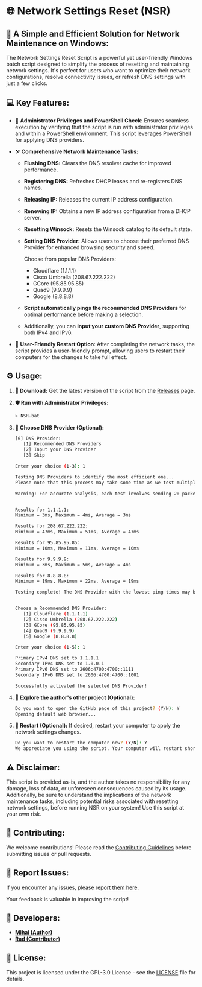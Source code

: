# 🌐 Network Settings Reset (**NSR**)

## 🚀 A Simple and Efficient Solution for Network Maintenance on Windows:

The Network Settings Reset Script is a powerful yet user-friendly Windows batch script designed to simplify the process of resetting and maintaining network settings. It's perfect for users who want to optimize their network configurations, resolve connectivity issues, or refresh DNS settings with just a few clicks.

## 💻 Key Features:

- 🔰 **Administrator Privileges and PowerShell Check**: Ensures seamless execution by verifying that the script is run with administrator privileges and within a PowerShell environment. This script leverages PowerShell for applying DNS providers.

- ⚒️ **Comprehensive Network Maintenance Tasks:**
  - **Flushing DNS:** Clears the DNS resolver cache for improved performance.
  - **Registering DNS:** Refreshes DHCP leases and re-registers DNS names.
  - **Releasing IP:** Releases the current IP address configuration.
  - **Renewing IP:** Obtains a new IP address configuration from a DHCP server.
  - **Resetting Winsock:** Resets the Winsock catalog to its default state.
  - **Setting DNS Provider:** Allows users to choose their preferred DNS Provider for enhanced browsing security and speed.

    Choose from popular DNS Providers:
    - Cloudflare (1.1.1.1)
    - Cisco Umbrella (208.67.222.222)
    - GCore (95.85.95.85)
    - Quad9 (9.9.9.9)
    - Google (8.8.8.8)

  - **Script automatically pings the recommended DNS Providers** for optimal performance before making a selection.

  - Additionally, you can **input your custom DNS Provider**, supporting both IPv4 and IPv6.

- 🤝 **User-Friendly Restart Option**: After completing the network tasks, the script provides a user-friendly prompt, allowing users to restart their computers for the changes to take full effect.

## ⚙️ Usage:

1. **📁 Download:** 
Get the latest version of the script from the [Releases](https://github.com/M1HA15/Network-Settings-Reset/releases) page.

2. **🛡️ Run with Administrator Privileges:**
   ```bash
   > NSR.bat
   ```
   
3. **🚨 Choose DNS Provider (Optional):**
   ```bash
   [6] DNS Provider:
      [1] Recommended DNS Providers
      [2] Input your DNS Provider
      [3] Skip

   Enter your choice (1-3): 1

   Testing DNS Providers to identify the most efficient one...
   Please note that this process may take some time as we test multiple DNS Providers.

   Warning: For accurate analysis, each test involves sending 20 packets, with each packet containing 32 bytes of data, to every DNS Provider!


   Results for 1.1.1.1:
   Minimum = 3ms, Maximum = 4ms, Average = 3ms

   Results for 208.67.222.222:
   Minimum = 47ms, Maximum = 51ms, Average = 47ms

   Results for 95.85.95.85:
   Minimum = 10ms, Maximum = 11ms, Average = 10ms

   Results for 9.9.9.9:
   Minimum = 3ms, Maximum = 5ms, Average = 4ms

   Results for 8.8.8.8:
   Minimum = 19ms, Maximum = 22ms, Average = 19ms

   Testing complete! The DNS Provider with the lowest ping times may be the optimal choice for your network.


   Choose a Recommended DNS Provider:
      [1] Cloudflare (1.1.1.1)
      [2] Cisco Umbrella (208.67.222.222)
      [3] GCore (95.85.95.85)
      [4] Quad9 (9.9.9.9)
      [5] Google (8.8.8.8)

   Enter your choice (1-5): 1

   Primary IPv4 DNS set to 1.1.1.1
   Secondary IPv4 DNS set to 1.0.0.1
   Primary IPv6 DNS set to 2606:4700:4700::1111
   Secondary IPv6 DNS set to 2606:4700:4700::1001

   Successfully activated the selected DNS Provider!
   ```

4. **📢 Explore the author's other project (Optional):**
   ```bash
   Do you want to open the GitHub page of this project? (Y/N): Y
   Opening default web browser...
   ```

5. **🌌 Restart (Optional):**
If desired, restart your computer to apply the network settings changes.
     ```bash
     Do you want to restart the computer now? (Y/N): Y
     We appreciate you using the script. Your computer will restart shortly!
     ```

## ⚠️ Disclaimer:
This script is provided as-is, and the author takes no responsibility for any damage, loss of data, or unforeseen consequences caused by its usage. Additionally, be sure to understand the implications of the network maintenance tasks, including potential risks associated with resetting network settings, before running NSR on your system! Use this script at your own risk.

## 📝 Contributing:
We welcome contributions! Please read the [Contributing Guidelines](https://github.com/M1HA15/Network-Settings-Reset/blob/main/CONTRIBUTING.md) before submitting issues or pull requests.

## 🚧 Report Issues:
If you encounter any issues, please [report them here](https://github.com/M1HA15/Network-Settings-Reset/issues).

Your feedback is valuable in improving the script!

## 🚀 Developers:
- **[Mihai (Author)](https://github.com/M1HA15)**
- **[Rad (Contributor)](https://github.com/RadNotRed)**

## 📃 License:
This project is licensed under the GPL-3.0 License - see the [LICENSE](https://github.com/M1HA15/Network-Settings-Reset/blob/main/LICENSE) file for details.
